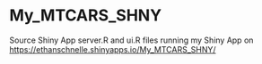 # My_MTCARS_SHNY
Source Shiny App server.R and ui.R files running my Shiny App on https://ethanschnelle.shinyapps.io/My_MTCARS_SHNY/
